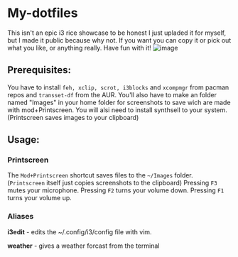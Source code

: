 # My-dotfiles
This isn't an epic i3 rice showcase to be honest I just upladed it for myself, but I made it public because why not.
If you want you can copy it or pick out what you like, or anything really. Have fun with it!
![image](https://user-images.githubusercontent.com/60364668/175826526-ac0359a3-0d5f-4caf-baca-ee20e0c17409.png)
## Prerequisites:
You have to install `feh, xclip, scrot, i3blocks` and `xcompmgr` from pacman repos and `transset-df` from the AUR.
You'll also have to make an folder named "Images" in your home folder for screenshots to save wich are made with mod+Printscreen. You will alsi need to install synthsell to your system.
(Printscreen saves images to your clipboard)
## Usage:
### Printscreen
The `Mod+Printscreen` shortcut saves files to the `~/Images` folder. (`Printscreen` itself just copies screenshots to the clipboard)
Pressing `F3` mutes your microphone.
Pressing `F2` turns your volume down.
Pressing `F1` turns your volume up.
### Aliases
**i3edit** - edits the ~/.config/i3/config file with vim.

**weather** - gives a weather forcast from the terminal
